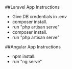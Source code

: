 

##Laravel App Instructions

-  Give DB credentials in .env
-  composer install.
-  run "php artisan serve"
-  composer install.
-  run "php artisan serve"

##Angular App Instructions

-  npm install.
-  run "ng serve"